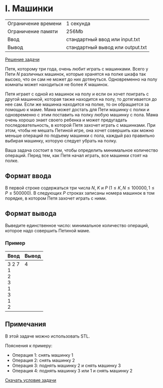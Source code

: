 # I. Машинки

<table>
    <tr>
        <td>Ограничение времени</td>
        <td>1 секунда</td>
    </tr>
    <tr>
        <td>Ограничение памяти</td>
        <td>256Mb</td>
    </tr>
    <tr>
        <td>Ввод</td>
        <td>стандартный ввод или input.txt</td>
    </tr>
    <tr>
        <td>Вывод</td>
        <td>стандартный вывод или output.txt</td>
    </tr>
</table>

[Решение задачи](./solution.cpp)

Петя, которому три года, очень любит играть с машинками. Всего у Пети $N$ различных машинок, которые хранятся на полке шкафа так высоко, что он сам не может до них дотянуться. Одновременно на полу комнаты может находиться не более $K$ машинок.

Петя играет с одной из машинок на полу и если он хочет поиграть с другой машинкой, которая также находится на полу, то дотягивается до нее сам. Если же машинка находится на полке, то он обращается за помощью к маме. Мама может достать для Пети машинку с полки и одновременно с этим поставить на полку любую машинку с пола. Мама очень хорошо знает своего ребенка и может предугадать последовательность, в которой Петя захочет играть с машинками. При этом, чтобы не мешать Петиной игре, она хочет совершить как можно меньше операций по подъему машинки с пола, каждый раз правильно выбирая машинку, которую следует убрать на полку.

Ваша задача состоит в том, чтобы определить минимальное количество операций. Перед тем, как Петя начал играть, все машинки стоят на полке.

## Формат ввода

В первой строке содержаться три числа $N$, $K$ и $P$ $(1 \leq K, N \leq 100000, 1 \leq P \leq 500000)$. В следующих $P$ строках записаны номера машинок в том порядке, в котором Петя захочет играть с ними.

## Формат вывода

Выведите единственное число: минимальное количество операций, которое надо совершить Петиной маме.


### Пример

| Ввод | Вывод |
| -- | -- |
| 3 2 7<br>1<br>2<br>3<br>1<br>3<br>1<br>2 | 4<br><br><br><br><br><br><br><br> |


## Примечания

В этой задаче можно использовать STL.

Пояснения к примеру:

- Операция 1: снять машинку 1
- Операция 2: снять машинку 2
- Операция 3: поднять машинку 2 и снять машинку 3
- Операция 4: поднять машинку 3 или 1 и снять машинку 2


[Скачать условие задачи](https://contest.yandex.ru/contest/35179/download/I/)
